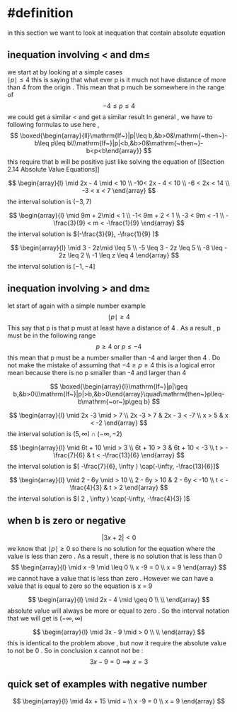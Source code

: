 
# #definition   
in this section we want to look at inequation that contain  absolute equation  

##  inequation  involving  <  and  dm$\leq$
we start at by  looking at a simple cases  
$\mid p \mid \leq 4$ 
this is saying that what ever  p  is   it much  not have distance of more than  4  from the origin   . This mean that  p  much  be somewhere in the range of  
$$
-4\leq p  \leq 4
$$
we could  get a similar    < and  get a similar result 
In general  ,  we have to following  formulas to use here ,  
$$
\boxed{\begin{array}{ll}\mathrm{If~}|p|\leq b,&b>0&\mathrm{~then~}-b\leq p\leq b\\\mathrm{If~}|p|<b,&b>0&\mathrm{~then~}-b<p<b\end{array}}
$$ this require  that   b will  be positive just like solving the equation of   [[Section 2.14 Absolute Value Equations]]

$$
\begin{array}{l}
\mid  2x -  4 \mid <  10   \\
-10<  2x  - 4  <  10    \\
-6  <  2x   <    14 \\
-3  <  x  <   7  
\end{array} 
$$
the interval  solution   is  $(-3,  7)$

$$
\begin{array}{l}
\mid 9m   +  2\mid <  1    \\
-1<   9m   +  2 <  1  \\
-3  <  9m     <    -1  \\
-\frac{3}{9}  <  m   <  -\frac{1}{9} 
\end{array} 
$$
the interval  solution   is  $(-\frac{3}{9},  -\frac{1}{9} )$



$$
\begin{array}{l}
\mid 3 - 2z\mid \leq  5    \\
-5 \leq   3 - 2z \leq  5   \\
-8 \leq  - 2z \leq  2    \\
-1 \leq  z \leq  4
\end{array} 
$$
the interval  solution   is  $[-1 ,  -4]$

##  inequation  involving  >  and  dm$\geq$
let start of again  with a  simple number example  
$$\mid  p  \mid    \geq  4$$ This say that p  is   that  p must  at least  have a distance  of 4    .  As a result ,  p   must be in the following range  
$$  p    \geq  4 \text{ or } p \leq  -4$$ 
this  mean that  p  must be  a number smaller than  -4 and larger then  4  .  Do  not make the mistake of assuming that   $-4\geq p\geq 4$ this is  a logical error  mean because there is  no p  smaller than -4 and  larger than  4 

$$
\boxed{\begin{array}{l}\mathrm{If~}|p|\geq b,&b>0\\\mathrm{If~}|p|>b,&b>0\end{array}\quad\mathrm{then~}p\leq-b\mathrm{~or~}p\geq b}
$$


$$
\begin{array}{l}
\mid 2x -3  \mid  >   7   \\
2x -3  >   7     &  2x - 3 <  -7  \\
x  >  5   &  x < -2 
\end{array} 
$$
the interval  solution   is  $( 5 ,  \infty ) \cap(-\infty,-2)$




$$
\begin{array}{l}
\mid 6t  + 10  \mid  >   3   \\
6t  + 10   > 3   & 6t  + 10 <  -3  \\
t   > -\frac{7}{6}  & t  <  -\frac{13}{6}
\end{array} 
$$
the interval  solution   is  $[ -\frac{7}{6},  \infty ) \cap(-\infty,  -\frac{13}{6}]$

 

$$
\begin{array}{l}
\mid  2 -  6y   \mid  >   10   \\
2 -  6y   > 10   & 2 -  6y <  -10  \\
t   < -\frac{4}{3} & t  >  2 
\end{array} 
$$
the interval  solution   is  $( 2 ,  \infty ) \cap(-\infty,  -\frac{4}{3} )$




##    when b is zero or negative 

$$|3x+2|<0$$
we know that   $\mid p \mid \geq 0$ so there is no solution  for the equation  where the value is less than  zero .  As a  result , there is no  solution that is less than  0  
$$
\begin{array}{l}
\mid  x   -9  \mid  \leq     0    \\
x   -9  =    0  \\
x  =   9
\end{array} 
$$
we cannot have a value that is less than  zero  . However   we can have a value that is equal to zero  so the  equation is  x  = 9  


$$
\begin{array}{l}
\mid 2x  - 4 \mid   \geq  0     \\
  \\
\end{array} 
$$
absolute value   will always  be   more or equal to  zero  . So the interval  notation that we will get is  $(-\infty ,  \infty)$ 




$$
\begin{array}{l}
\mid 3x  -  9  \mid   >  0       \\
  \\
\end{array} 
$$
this is identical to the problem  above ,  but now it  require  the absolute value to  not be  0  .  So   in conclusion   x cannot not  be : 
$$3x-  9=0  \implies  x   =   3 $$ 
##    quick set of examples  with negative number  
$$
\begin{array}{l}
\mid 4x  +  15  \mid  =   \\
x   -9  =    0  \\
x  =   9
\end{array} 
$$
